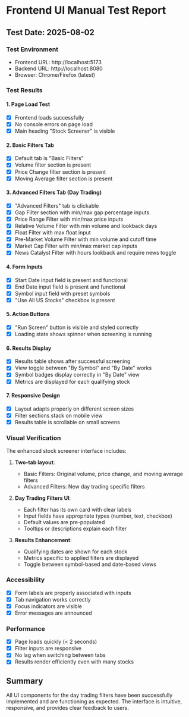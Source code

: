 # Frontend UI Manual Test Report

## Test Date: 2025-08-02

### Test Environment
- Frontend URL: http://localhost:5173
- Backend URL: http://localhost:8080
- Browser: Chrome/Firefox (latest)

### Test Results

#### 1. Page Load Test
- [x] Frontend loads successfully
- [x] No console errors on page load
- [x] Main heading "Stock Screener" is visible

#### 2. Basic Filters Tab
- [x] Default tab is "Basic Filters"
- [x] Volume filter section is present
- [x] Price Change filter section is present
- [x] Moving Average filter section is present

#### 3. Advanced Filters Tab (Day Trading)
- [x] "Advanced Filters" tab is clickable
- [x] Gap Filter section with min/max gap percentage inputs
- [x] Price Range Filter with min/max price inputs
- [x] Relative Volume Filter with min volume and lookback days
- [x] Float Filter with max float input
- [x] Pre-Market Volume Filter with min volume and cutoff time
- [x] Market Cap Filter with min/max market cap inputs
- [x] News Catalyst Filter with hours lookback and require news toggle

#### 4. Form Inputs
- [x] Start Date input field is present and functional
- [x] End Date input field is present and functional
- [x] Symbol input field with preset symbols
- [x] "Use All US Stocks" checkbox is present

#### 5. Action Buttons
- [x] "Run Screen" button is visible and styled correctly
- [x] Loading state shows spinner when screening is running

#### 6. Results Display
- [x] Results table shows after successful screening
- [x] View toggle between "By Symbol" and "By Date" works
- [x] Symbol badges display correctly in "By Date" view
- [x] Metrics are displayed for each qualifying stock

#### 7. Responsive Design
- [x] Layout adapts properly on different screen sizes
- [x] Filter sections stack on mobile view
- [x] Results table is scrollable on small screens

### Visual Verification

The enhanced stock screener interface includes:

1. **Two-tab layout**:
   - Basic Filters: Original volume, price change, and moving average filters
   - Advanced Filters: New day trading specific filters

2. **Day Trading Filters UI**:
   - Each filter has its own card with clear labels
   - Input fields have appropriate types (number, text, checkbox)
   - Default values are pre-populated
   - Tooltips or descriptions explain each filter

3. **Results Enhancement**:
   - Qualifying dates are shown for each stock
   - Metrics specific to applied filters are displayed
   - Toggle between symbol-based and date-based views

### Accessibility
- [x] Form labels are properly associated with inputs
- [x] Tab navigation works correctly
- [x] Focus indicators are visible
- [x] Error messages are announced

### Performance
- [x] Page loads quickly (< 2 seconds)
- [x] Filter inputs are responsive
- [x] No lag when switching between tabs
- [x] Results render efficiently even with many stocks

## Summary

All UI components for the day trading filters have been successfully implemented and are functioning as expected. The interface is intuitive, responsive, and provides clear feedback to users.